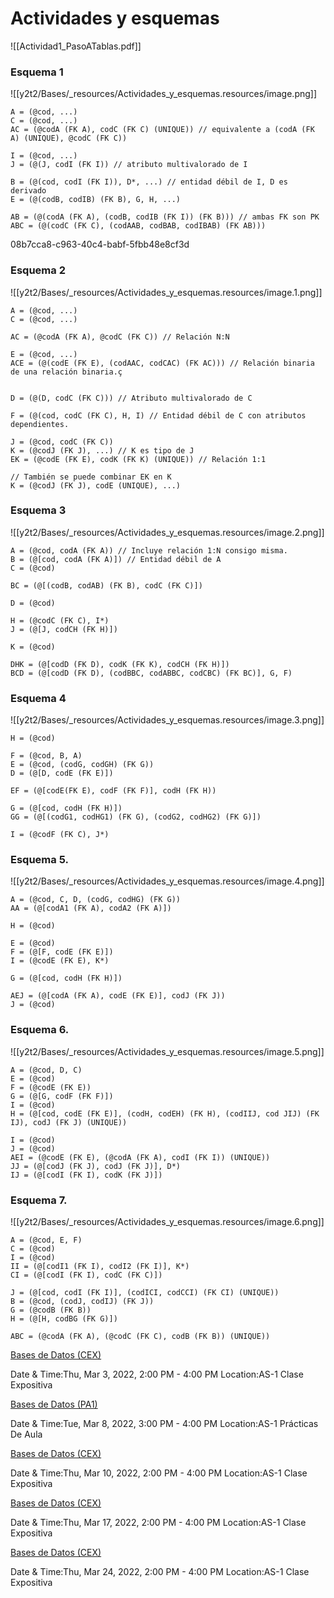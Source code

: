 

# Actividades y esquemas

![[Actividad1_PasoATablas.pdf]]

### Esquema 1

![[y2t2/Bases/_resources/Actividades_y_esquemas.resources/image.png]]

```
A = (@cod, ...)
C = (@cod, ...)
AC = (@codA (FK A), codC (FK C) (UNIQUE)) // equivalente a (codA (FK A) (UNIQUE), @codC (FK C))

I = (@cod, ...)
J = (@(J, codI (FK I)) // atributo multivalorado de I

B = (@(cod, codI (FK I)), D*, ...) // entidad débil de I, D es derivado
E = (@(codB, codIB) (FK B), G, H, ...)

AB = (@(codA (FK A), (codB, codIB (FK I)) (FK B))) // ambas FK son PK
ABC = (@(codC (FK C), (codAAB, codBAB, codIBAB) (FK AB)))
```

<YARLE-EN-V10-TASK>08b7cca8-c963-40c4-babf-5fbb48e8cf3d</YARLE-EN-V10-TASK>

### Esquema 2

![[y2t2/Bases/_resources/Actividades_y_esquemas.resources/image.1.png]]

```
A = (@cod, ...)
C = (@cod, ...)

AC = (@codA (FK A), @codC (FK C)) // Relación N:N

E = (@cod, ...)
ACE = (@(codE (FK E), (codAAC, codCAC) (FK AC))) // Relación binaria de una relación binaria.ç


D = (@(D, codC (FK C))) // Atributo multivalorado de C

F = (@(cod, codC (FK C), H, I) // Entidad débil de C con atributos dependientes.

J = (@cod, codC (FK C))
K = (@codJ (FK J), ...) // K es tipo de J
EK = (@codE (FK E), codK (FK K) (UNIQUE)) // Relación 1:1

// También se puede combinar EK en K
K = (@codJ (FK J), codE (UNIQUE), ...)
```


### Esquema 3

![[y2t2/Bases/_resources/Actividades_y_esquemas.resources/image.2.png]]

```
A = (@cod, codA (FK A)) // Incluye relación 1:N consigo misma.
B = (@[cod, codA (FK A)]) // Entidad débil de A
C = (@cod)

BC = (@[(codB, codAB) (FK B), codC (FK C)])

D = (@cod)

H = (@codC (FK C), I*)
J = (@[J, codCH (FK H)])

K = (@cod)

DHK = (@[codD (FK D), codK (FK K), codCH (FK H)])
BCD = (@[codD (FK D), (codBBC, codABBC, codCBC) (FK BC)], G, F)
```


### Esquema 4

![[y2t2/Bases/_resources/Actividades_y_esquemas.resources/image.3.png]]

```
H = (@cod)

F = (@cod, B, A)
E = (@cod, (codG, codGH) (FK G))
D = (@[D, codE (FK E)])

EF = (@[codE(FK E), codF (FK F)], codH (FK H))

G = (@[cod, codH (FK H)])
GG = (@[(codG1, codHG1) (FK G), (codG2, codHG2) (FK G)])

I = (@codF (FK C), J*)
```



### Esquema 5.

![[y2t2/Bases/_resources/Actividades_y_esquemas.resources/image.4.png]]

```
A = (@cod, C, D, (codG, codHG) (FK G))
AA = (@[codA1 (FK A), codA2 (FK A)])

H = (@cod)

E = (@cod)
F = (@[F, codE (FK E)])
I = (@codE (FK E), K*)

G = (@[cod, codH (FK H)])

AEJ = (@[codA (FK A), codE (FK E)], codJ (FK J))
J = (@cod)
```


### Esquema 6.

![[y2t2/Bases/_resources/Actividades_y_esquemas.resources/image.5.png]]

```
A = (@cod, D, C)
E = (@cod)
F = (@codE (FK E))
G = (@[G, codF (FK F)])
I = (@cod)
H = (@[cod, codE (FK E)], (codH, codEH) (FK H), (codIIJ, cod JIJ) (FK IJ), codJ (FK J) (UNIQUE))

I = (@cod)
J = (@cod)
AEI = (@codE (FK E), (@codA (FK A), codI (FK I)) (UNIQUE))
JJ = (@[codJ (FK J), codJ (FK J)], D*)
IJ = (@[codI (FK I), codK (FK J)])
```



### Esquema 7.

![[y2t2/Bases/_resources/Actividades_y_esquemas.resources/image.6.png]]

```
A = (@cod, E, F)
C = (@cod)
I = (@cod)
II = (@[codI1 (FK I), codI2 (FK I)], K*)
CI = (@[codI (FK I), codC (FK C)])

J = (@[cod, codI (FK I)], (codICI, codCCI) (FK CI) (UNIQUE))
B = (@cod, (codJ, codIJ) (FK J))
G = (@codB (FK B))
H = (@[H, codBG (FK G)])

ABC = (@codA (FK A), (@codC (FK C), codB (FK B)) (UNIQUE))
```


[Bases de Datos (CEX)](https://www.google.com/calendar/event?eid=XzhkOWxjZ3JmZHByNmFzams2MHIzZ29wcDZncmphZGI1Nm9vajZkaG43NG82NGRqMzZkaTZhZTFsNnNzajJwOW42NWhnIHVuZGVyc2NvcmViaXNAbQ)

Date & Time:Thu, Mar 3, 2022, 2:00 PM - 4:00 PM
Location:AS-1
Clase Expositiva

[Bases de Datos (PA1)](https://www.google.com/calendar/event?eid=XzhkOWxjZ3JmZHByNmFzamtjOHM2MmRqM2NvcG0yZHBwNnNwMzJjcjFjZGhqaWRiNTc0b2owYzMzNmdzajJkcjRjb3NnIHVuZGVyc2NvcmViaXNAbQ)

Date & Time:Tue, Mar 8, 2022, 3:00 PM - 4:00 PM
Location:AS-1
Prácticas De Aula

[Bases de Datos (CEX)](https://www.google.com/calendar/event?eid=XzhkOWxjZ3JmZHByNmFzamtjNHJqaWNwa2M0cWpjcGhwNjhwM2FwMW82dGhqZWNobjY4cGoyY2IyYzRxbWNkMW03NG8wIHVuZGVyc2NvcmViaXNAbQ)

Date & Time:Thu, Mar 10, 2022, 2:00 PM - 4:00 PM
Location:AS-1
Clase Expositiva

[Bases de Datos (CEX)](https://www.google.com/calendar/event?eid=XzhkOWxjZ3JmZHByNmFzamtjNWdqY2MxZzZzcjNhb3BnY2dvMzJwOWk2MHJqYWQxajYxZ200ZDMzY2xoNjhjajNjOHJnIHVuZGVyc2NvcmViaXNAbQ)

Date & Time:Thu, Mar 17, 2022, 2:00 PM - 4:00 PM
Location:AS-1
Clase Expositiva

[Bases de Datos (CEX)](https://www.google.com/calendar/event?eid=XzhkOWxjZ3JmZHByNmFzamtjZ28zaW9oZ2NrcWo0Y3BwNnNvajhkMW42cGhtNm85cDZkaTY0cDFpNzRyamFvcGpjcGkwIHVuZGVyc2NvcmViaXNAbQ)

Date & Time:Thu, Mar 24, 2022, 2:00 PM - 4:00 PM
Location:AS-1
Clase Expositiva
